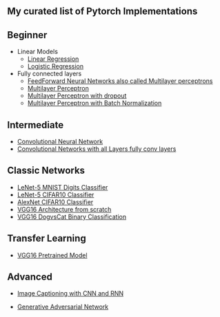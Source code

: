 ## My curated list of Pytorch Implementations

## Beginner

- Linear Models
  - [Linear Regression](https://github.com/Harphies/deeplearning-models/tree/master/pytorch/Neural%20Networks/LinearRegression)
  - [Logistic Regression](https://github.com/Harphies/deeplearning-models/tree/master/pytorch/Neural%20Networks/LogisticRegression)
- Fully connected layers
  - [FeedForward Neural Networks also called Multilayer perceptrons](https://github.com/Harphies/deeplearning-models/tree/master/pytorch/Neural%20Networks/Feedforward%20Neural%20Networks)
  - [Multilayer Perceptron](https://github.com/Harphies/deeplearning-models/tree/master/pytorch/Neural%20Networks/Multilayer%20perceptron)
  - [Multilayer Perceptron with dropout](https://github.com/Harphies/deeplearning-models/tree/master/pytorch/Neural%20Networks/MultiLayer%20Perceptron%20with%20dropout)
  - [Multilayer Perceptron with Batch Normalization](https://github.com/Harphies/deeplearning-models/tree/master/pytorch/Neural%20Networks/MultiLayer%20Perceptron%20with%20BatchNormalization)

## Intermediate

- [Convolutional Neural Network](https://github.com/Harphies/deeplearning-models/tree/master/pytorch/cnn/ConvandPoolLayers)
- [Convolutional Networks with all Layers fully conv layers](https://github.com/Harphies/deeplearning-models/tree/master/pytorch/cnn/AllConvLayers)

## Classic Networks

- [LeNet-5 MNIST Digits Classifier](https://github.com/Harphies/deeplearning-models/tree/master/pytorch/cnn/LeNet-5%20MNIST)
- [LeNet-5 CIFAR10 Classifier](https://github.com/Harphies/deeplearning-models/tree/master/pytorch/cnn/LeNet-5%20Cifar10)
- [AlexNet CIFAR10 Classifier](https://github.com/Harphies/deeplearning-models/tree/master/pytorch/cnn/AlexNet%20Cifar10)
- [VGG16 Architecture from scratch](https://github.com/Harphies/deeplearning-models/tree/master/pytorch/cnn/VGG)
- [VGG16 DogvsCat Binary Classification](https://github.com/Harphies/deeplearning-models/tree/master/pytorch/cnn/VGG-dog%20classifier)

## Transfer Learning

- [VGG16 Pretrained Model](https://github.com/Harphies/deeplearning-models/tree/master/pytorch/transfer%20learning/VGG16)

## Advanced

- [Image Captioning with CNN and RNN](https://github.com/Harphies/deeplearning-models/tree/master/pytorch/cnn/Image%20Captioning)

- [Generative Adversarial Network](https://github.com/Harphies/deeplearning-models/tree/master/pytorch/Neural%20Networks/Generative%20Adversarial%20Networks)
